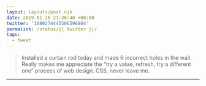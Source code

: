 ```yaml
---
layout: layouts/post.njk
date: 2019-01-26 21:30:40 +00:00
twitter: '1089274445506596864'
permalink: /status/{{ twitter }}/
tags: 
  - tweet
---
```


> Installed a curtain rod today and made 6 incorrect holes in the wall. Really makes me appreciate the “try a value, refresh, try a different one” process of web design. CSS, never leave me.

---
